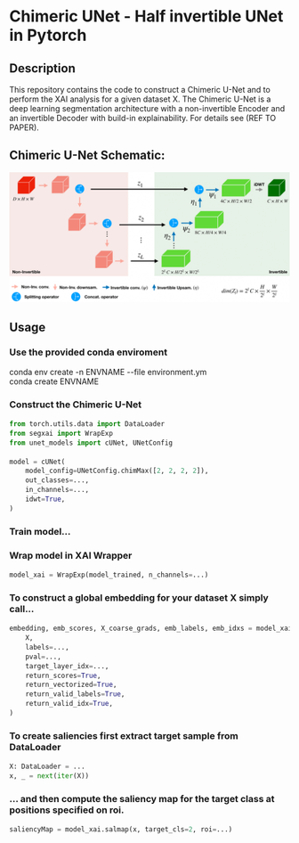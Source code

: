 # Chimeric UNet - Half invertible UNet in Pytorch
## Description
This repository contains the code to construct a Chimeric U-Net and to perform the XAI analysis for a given dataset X. The Chimeric U-Net is a deep learning segmentation architecture with a non-invertible Encoder and an invertible Decoder with build-in explainability. For details see (REF TO PAPER).

## Chimeric U-Net Schematic:
![Alt text](CNet-1.png?raw=true)

## Usage
### Use the provided conda enviroment
conda env create -n ENVNAME --file environment.ym \
conda create ENVNAME

### Construct the Chimeric U-Net

```python
from torch.utils.data import DataLoader
from segxai import WrapExp
from unet_models import cUNet, UNetConfig

model = cUNet(
    model_config=UNetConfig.chimMax([2, 2, 2, 2]),
    out_classes=...,
    in_channels=...,
    idwt=True,
)
```

### Train model...

### Wrap model in XAI Wrapper

``` python
model_xai = WrapExp(model_trained, n_channels=...)
```

### To construct a global embedding for your dataset X simply call...
```python 
embedding, emb_scores, X_coarse_grads, emb_labels, emb_idxs = model_xai.embedding(
    X,
    labels=...,
    pval=...,
    target_layer_idx=...,
    return_scores=True,
    return_vectorized=True,
    return_valid_labels=True,
    return_valid_idx=True,
)
```

### To create saliencies first extract target sample from DataLoader
```python
X: DataLoader = ...
x, _ = next(iter(X))
```


### ... and then compute the saliency map for the target class at positions specified on roi.
```python
saliencyMap = model_xai.salmap(x, target_cls=2, roi=...)

```